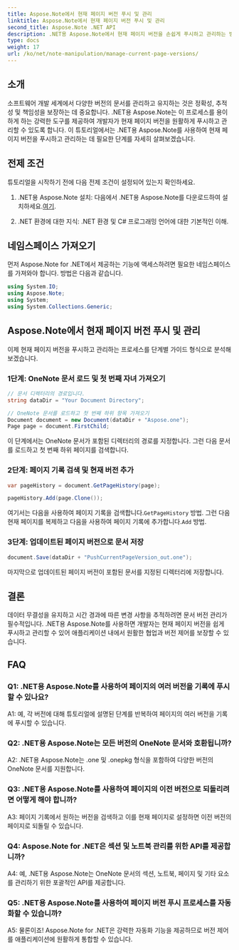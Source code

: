 ```yaml
---
title: Aspose.Note에서 현재 페이지 버전 푸시 및 관리
linktitle: Aspose.Note에서 현재 페이지 버전 푸시 및 관리
second_title: Aspose.Note .NET API
description: .NET용 Aspose.Note에서 현재 페이지 버전을 손쉽게 푸시하고 관리하는 방법을 알아보세요. 문서 버전 제어 및 공동 작업을 개선합니다.
type: docs
weight: 17
url: /ko/net/note-manipulation/manage-current-page-versions/
---
```

## 소개

소프트웨어 개발 세계에서 다양한 버전의 문서를 관리하고 유지하는 것은 정확성, 추적성 및 책임성을 보장하는 데 중요합니다. .NET용 Aspose.Note는 이 프로세스를 용이하게 하는 강력한 도구를 제공하여 개발자가 현재 페이지 버전을 원활하게 푸시하고 관리할 수 있도록 합니다. 이 튜토리얼에서는 .NET용 Aspose.Note를 사용하여 현재 페이지 버전을 푸시하고 관리하는 데 필요한 단계를 자세히 살펴보겠습니다.

## 전제 조건

튜토리얼을 시작하기 전에 다음 전제 조건이 설정되어 있는지 확인하세요.

1.  .NET용 Aspose.Note 설치: 다음에서 .NET용 Aspose.Note를 다운로드하여 설치하세요.[여기](https://releases.aspose.com/note/net/).

2. .NET 환경에 대한 지식: .NET 환경 및 C# 프로그래밍 언어에 대한 기본적인 이해.

## 네임스페이스 가져오기

먼저 Aspose.Note for .NET에서 제공하는 기능에 액세스하려면 필요한 네임스페이스를 가져와야 합니다. 방법은 다음과 같습니다.

```csharp
using System.IO;
using Aspose.Note;
using System;
using System.Collections.Generic;
```

## Aspose.Note에서 현재 페이지 버전 푸시 및 관리

이제 현재 페이지 버전을 푸시하고 관리하는 프로세스를 단계별 가이드 형식으로 분석해 보겠습니다.

### 1단계: OneNote 문서 로드 및 첫 번째 자녀 가져오기

```csharp
// 문서 디렉터리의 경로입니다.
string dataDir = "Your Document Directory";

// OneNote 문서를 로드하고 첫 번째 하위 항목 가져오기
Document document = new Document(dataDir + "Aspose.one");
Page page = document.FirstChild;
```

이 단계에서는 OneNote 문서가 포함된 디렉터리의 경로를 지정합니다. 그런 다음 문서를 로드하고 첫 번째 하위 페이지를 검색합니다.

### 2단계: 페이지 기록 검색 및 현재 버전 추가

```csharp
var pageHistory = document.GetPageHistory(page);

pageHistory.Add(page.Clone());
```

 여기서는 다음을 사용하여 페이지 기록을 검색합니다.`GetPageHistory` 방법. 그런 다음 현재 페이지를 복제하고 다음을 사용하여 페이지 기록에 추가합니다.`Add` 방법.

### 3단계: 업데이트된 페이지 버전으로 문서 저장

```csharp
document.Save(dataDir + "PushCurrentPageVersion_out.one");
```

마지막으로 업데이트된 페이지 버전이 포함된 문서를 지정된 디렉터리에 저장합니다.

## 결론

데이터 무결성을 유지하고 시간 경과에 따른 변경 사항을 추적하려면 문서 버전 관리가 필수적입니다. .NET용 Aspose.Note를 사용하면 개발자는 현재 페이지 버전을 쉽게 푸시하고 관리할 수 있어 애플리케이션 내에서 원활한 협업과 버전 제어를 보장할 수 있습니다.

## FAQ

### Q1: .NET용 Aspose.Note를 사용하여 페이지의 여러 버전을 기록에 푸시할 수 있나요?

A1: 예, 각 버전에 대해 튜토리얼에 설명된 단계를 반복하여 페이지의 여러 버전을 기록에 푸시할 수 있습니다.

### Q2: .NET용 Aspose.Note는 모든 버전의 OneNote 문서와 호환됩니까?

A2: .NET용 Aspose.Note는 .one 및 .onepkg 형식을 포함하여 다양한 버전의 OneNote 문서를 지원합니다.

### Q3: .NET용 Aspose.Note를 사용하여 페이지의 이전 버전으로 되돌리려면 어떻게 해야 합니까?

A3: 페이지 기록에서 원하는 버전을 검색하고 이를 현재 페이지로 설정하면 이전 버전의 페이지로 되돌릴 수 있습니다.

### Q4: Aspose.Note for .NET은 섹션 및 노트북 관리를 위한 API를 제공합니까?

A4: 예, .NET용 Aspose.Note는 OneNote 문서의 섹션, 노트북, 페이지 및 기타 요소를 관리하기 위한 포괄적인 API를 제공합니다.

### Q5: .NET용 Aspose.Note를 사용하여 페이지 버전 푸시 프로세스를 자동화할 수 있습니까?

A5: 물론이죠! Aspose.Note for .NET은 강력한 자동화 기능을 제공하므로 버전 제어를 애플리케이션에 원활하게 통합할 수 있습니다.